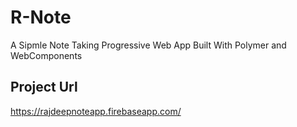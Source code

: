 # R-Note
A Sipmle Note Taking Progressive Web App Built With Polymer and WebComponents
## Project Url
https://rajdeepnoteapp.firebaseapp.com/
